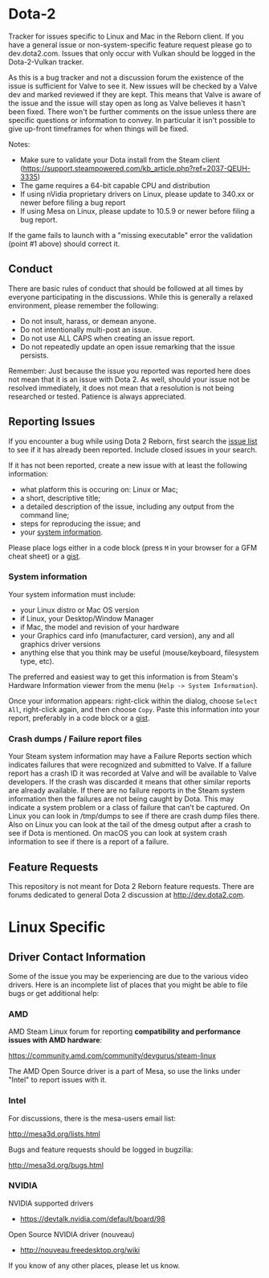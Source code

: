 # Dota-2
Tracker for issues specific to Linux and Mac in the Reborn client. If you have a general issue or non-system-specific feature request please go to dev.dota2.com.  Issues that only occur with Vulkan should be logged in the Dota-2-Vulkan tracker.

As this is a bug tracker and not a discussion forum the existence of the issue is sufficient for Valve to see it.  New issues will be checked by a Valve dev and marked reviewed if they are kept.  This means that Valve is aware of the issue and the issue will stay open as long as Valve believes it hasn't been fixed.  There won't be further comments on the issue unless there are specific questions or information to convey.  In particular it isn't possible to give up-front timeframes for when things will be fixed.

Notes:

* Make sure to validate your Dota install from the Steam client (https://support.steampowered.com/kb_article.php?ref=2037-QEUH-3335)
* The game requires a 64-bit capable CPU and distribution
* If using nVidia proprietary drivers on Linux, please update to 340.xx or newer before filing a bug report
* If using Mesa on Linux, please update to 10.5.9 or newer before filing a bug report.

If the game fails to launch with a "missing executable" error the validation (point #1 above) should correct it.

Conduct
-------

There are basic rules of conduct that should be followed at all times by everyone participating in the discussions.  While this is generally a relaxed environment, please remember the following:

- Do not insult, harass, or demean anyone.
- Do not intentionally multi-post an issue.
- Do not use ALL CAPS when creating an issue report.
- Do not repeatedly update an open issue remarking that the issue persists.

Remember: Just because the issue you reported was reported here does not mean that it is an issue with Dota 2.  As well, should your issue not be resolved immediately, it does not mean that a resolution is not being researched or tested.  Patience is always appreciated.

Reporting Issues
----------------

If you encounter a bug while using Dota 2 Reborn, first search the [issue list](https://github.com/ValveSoftware/Dota-2-Reborn/issues) to see if it has already been reported. Include closed issues in your search.

If it has not been reported, create a new issue with at least the following information:

- what platform this is occuring on: Linux or Mac;
- a short, descriptive title;
- a detailed description of the issue, including any output from the command line;
- steps for reproducing the issue; and
- your [system information](#system-information).

Please place logs either in a code block (press `M` in your browser for a GFM cheat sheet) or a [gist](https://gist.github.com).

### System information

Your system information must include:
- your Linux distro or Mac OS version
- if Linux, your Desktop/Window Manager
- if Mac, the model and revision of your hardware
- your Graphics card info (manufacturer, card version), any and all graphics driver versions
- anything else that you think may be useful (mouse/keyboard, filesystem type, etc).

The preferred and easiest way to get this information is from Steam's Hardware Information viewer from the menu (`Help -> System Information`).

Once your information appears: right-click within the dialog, choose `Select All`, right-click again, and then choose `Copy`.
Paste this information into your report, preferably in a code block or a [gist](https://gist.github.com).

### Crash dumps / Failure report files

Your Steam system information may have a Failure Reports section which indicates failures that were recognized and submitted to Valve.  If a failure report has a crash ID it was recorded at Valve and will be available to Valve developers.  If the crash was discarded it means that other similar reports are already available.  If there are no failure reports in the Steam system information then the failures are not being caught by Dota.  This may indicate a system problem or a class of failure that can't be captured.  On Linux you can look in /tmp/dumps to see if there are crash dump files there.  Also on Linux you can look at the tail of the dmesg output after a crash to see if Dota is mentioned.  On macOS you can look at system crash information to see if there is a report of a failure.

Feature Requests
-------------------

This repository is not meant for Dota 2 Reborn feature requests. There are forums dedicated to general Dota 2 discussion at http://dev.dota2.com.

Linux Specific
==============

Driver Contact Information
--------------------------

Some of the issue you may be experiencing are due to the various video drivers.  Here is an incomplete list of places that you might be able to file bugs or get additional help:

### AMD

AMD Steam Linux forum for reporting **compatibility and performance issues with AMD hardware**:

https://community.amd.com/community/devgurus/steam-linux

The AMD Open Source driver is a part of Mesa, so use the links under "Intel" to report issues with it.

### Intel

For discussions, there is the mesa-users email list:

http://mesa3d.org/lists.html

Bugs and feature requests should be logged in bugzilla:

http://mesa3d.org/bugs.html

### NVIDIA

NVIDIA supported drivers
- https://devtalk.nvidia.com/default/board/98

Open Source NVIDIA driver (nouveau)
- http://nouveau.freedesktop.org/wiki

If you know of any other places, please let us know.
